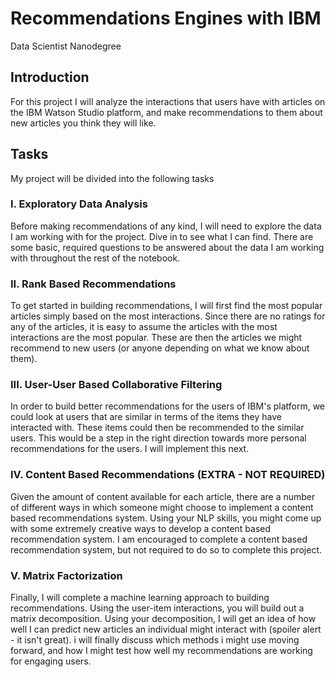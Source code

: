 # Recommendations Engines with IBM
Data Scientist Nanodegree

## Introduction
For this project I will analyze the interactions that users have with articles on the IBM Watson Studio platform, and make recommendations to them about new articles you think they will like.<br>

## Tasks
My project will be divided into the following tasks

### I. Exploratory Data Analysis

Before making recommendations of any kind, I will need to explore the data I am working with for the project. Dive in to see what I can find. There are some basic, required questions to be answered about the data I am working with throughout the rest of the notebook.

### II. Rank Based Recommendations

To get started in building recommendations, I will first find the most popular articles simply based on the most interactions. Since there are no ratings for any of the articles, it is easy to assume the articles with the most interactions are the most popular. These are then the articles we might recommend to new users (or anyone depending on what we know about them).

### III. User-User Based Collaborative Filtering

In order to build better recommendations for the users of IBM's platform, we could look at users that are similar in terms of the items they have interacted with. These items could then be recommended to the similar users. This would be a step in the right direction towards more personal recommendations for the users. I will implement this next.

### IV. Content Based Recommendations (EXTRA - NOT REQUIRED)

Given the amount of content available for each article, there are a number of different ways in which someone might choose to implement a content based recommendations system. Using your NLP skills, you might come up with some extremely creative ways to develop a content based recommendation system. I am encouraged to complete a content based recommendation system, but not required to do so to complete this project.

### V. Matrix Factorization

Finally, I will complete a machine learning approach to building recommendations. Using the user-item interactions, you will build out a matrix decomposition. Using your decomposition, I will get an idea of how well I can predict new articles an individual might interact with (spoiler alert - it isn't great). i will finally discuss which methods i might use moving forward, and how I might test how well my recommendations are working for engaging users.
